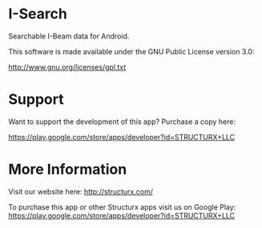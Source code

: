 I-Search
========

Searchable I-Beam data for Android.

This software is made available under the GNU Public License version 3.0:

http://www.gnu.org/licenses/gpl.txt

Support
=======

Want to support the development of this app?  Purchase a copy here:  

https://play.google.com/store/apps/developer?id=STRUCTURX+LLC



More Information
================

Visit our website here:  http://structurx.com/

To purchase this app or other Structurx apps visit us on Google Play:  https://play.google.com/store/apps/developer?id=STRUCTURX+LLC
